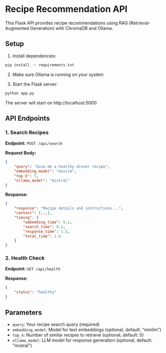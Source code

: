 # Recipe Recommendation API

This Flask API provides recipe recommendations using RAG (Retrieval-Augmented Generation) with ChromaDB and Ollama.

## Setup

1. Install dependencies:
```bash
pip install -r requirements.txt
```

2. Make sure Ollama is running on your system

3. Start the Flask server:
```bash
python app.py
```

The server will start on http://localhost:5000

## API Endpoints

### 1. Search Recipes
**Endpoint:** `POST /api/search`

**Request Body:**
```json
{
    "query": "Give me a healthy dinner recipe",
    "embedding_model": "minilm",
    "top_k": 5,
    "ollama_model": "mistral"
}
```

**Response:**
```json
{
    "response": "Recipe details and instructions...",
    "context": [...],
    "timing": {
        "embedding_time": 0.1,
        "search_time": 0.2,
        "response_time": 1.5,
        "total_time": 1.8
    }
}
```

### 2. Health Check
**Endpoint:** `GET /api/health`

**Response:**
```json
{
    "status": "healthy"
}
```

## Parameters

- `query`: Your recipe search query (required)
- `embedding_model`: Model for text embeddings (optional, default: "minilm")
- `top_k`: Number of similar recipes to retrieve (optional, default: 5)
- `ollama_model`: LLM model for response generation (optional, default: "mistral")
